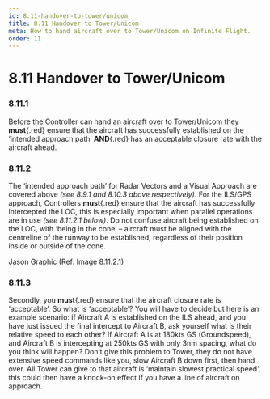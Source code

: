 ```yaml
---
id: 8.11-handover-to-tower/unicom
title: 8.11 Handover to Tower/Unicom
meta: How to hand aircraft over to Tower/Unicom on Infinite Flight.
order: 11
---
```


# 8.11  Handover to Tower/Unicom

 

### 8.11.1    

Before the Controller can hand an aircraft over to Tower/Unicom they **must**{.red} ensure that the aircraft has successfully established on the ‘intended approach path’ **AND**{.red} has an acceptable closure rate with the aircraft ahead.

 

### 8.11.2    

The ‘intended approach path’ for Radar Vectors and a Visual Approach are covered above *(see 8.9.1 and 8.10.3 above respectively)*. For the ILS/GPS approach, Controllers **must**{.red} ensure that the aircraft has successfully intercepted the LOC, this is especially important when parallel operations are in use *(see 8.11.2.1 below)*. Do not confuse aircraft being established on the LOC, with ‘being in the cone’ – aircraft must be aligned with the centreline of the runway to be established, regardless of their position inside or outside of the cone.



Jason Graphic (Ref: Image 8.11.2.1)

 

### 8.11.3    

Secondly, you **must**{.red} ensure that the aircraft closure rate is ‘acceptable’. So what is ‘acceptable’? You will have to decide but here is an example scenario: if Aircraft A is established on the ILS ahead, and you have just issued the final intercept to Aircraft B, ask yourself what is their relative speed to each other? If Aircraft A is at 180kts GS (Groundspeed), and Aircraft B is intercepting at 250kts GS with only 3nm spacing, what do you think will happen? Don’t give this problem to Tower, they do not have extensive speed commands like you, slow Aircraft B down first, then hand over. All Tower can give to that aircraft is ‘maintain slowest practical speed’, this could then have a knock-on effect if you have a line of aircraft on approach.